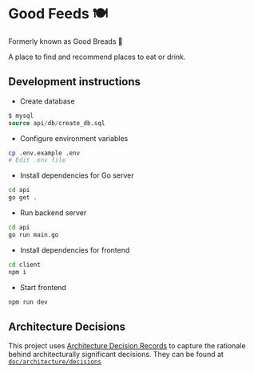 # Good Feeds 🍽

Formerly known as Good Breads 🍞

A place to find and recommend places to eat or drink.

## Development instructions
- Create database
```sql
$ mysql
source api/db/create_db.sql
```
- Configure environment variables
```sh
cp .env.example .env
# Edit .env file
```
- Install dependencies for Go server
```sh
cd api
go get .
```
- Run backend server
```sh
cd api
go run main.go
```
- Install dependencies for frontend
```sh
cd client
npm i
```
- Start frontend
```sh
npm run dev
```

## Architecture Decisions

This project uses [Architecture Decision Records](https://adr.github.io/) to capture the rationale behind architecturally significant decisions. They can be found at [`doc/architecture/decisions`](doc/architecture/decisions)
